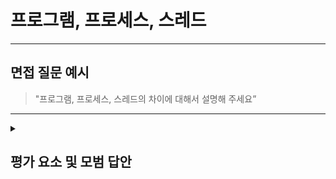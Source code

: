 
# 프로그램, 프로세스, 스레드

---

## 면접 질문 예시

> "프로그램, 프로세스, 스레드의 차이에 대해서 설명해 주세요”

---

<details>
  <summary><h2> 평가 요소 및 모범 답안</h2></summary>

  ### 1. 프로그램, 프로세스, 스레드 정의 및 개념 이해
  - 포함내용
    * 프로그램 : 보조기억장치(SSD, HDD 등)에 존재하는 아직 실행되지 않은(메모리에 로드되지 않은) 정적인 실행 파일(코드)
    * 프로세스 : 프로그램이 메모리에 로드되어 OS 자원이 할당되어 실행 중인 상태
    * 스레드 : 프로세스 내부에서 실제 작업을 수행하는 실행 단위

  ### 2. 프로그램, 프로세스, 스레드 예시
  - 포함내용
    * 예시1 : 문서 프로그램(MS Word)
      - 프로그램 : 보조기억장치에 저장된 Word 실행 파일, 아직 실행되지 않음
      - 프로세스 : 사용자가 Word를 실행하여 메모리에 로드된 Word
      - 스레드 : Word에서 실행되는 개별 작업(텍스트 입력, 문서 랜더링, 저장 등)
     
    * 예시2 : Java, Spring MVC
      - 프로그램 : 보조기억장치에 저장된 Java 애플리케이션 코드(.jar, .war 파일), 아직 실행중이지 않음
      - 프로세스 : 실행하여 메모리에 로드된 JVM 프로세스
      - 스레드 : 요청이 들어오면 스레드 풀에서 스레드를 할당 받아 요청을 처리하는 작업(Spring WebFlux는 요청당 스레드 1개가 아닐 수 있음)
  <details>
    <summary>모범 답안 예시</summary>
    
      "프로그램은 보조기억장치에 있는 실행 파일이고, 메모리에 로드되어 실행중인 상태가 되면 프로세스라 합니다.  
      한 프로세스 안에는 실제 작업 단위인 여러 스레드가 존재합니다.  
      대표적인 예시로 보조기억장치에 저장된 Word 파일은 프로그램, Word를 실행하면 메모리에 로드되면서 프로세스가 되고,  
      프로세스에서 실행되는 텍스트 입력, 문서 랜더링과 같은 개별 작업을 스레드라 합니다"
  
  </details>

  ### 3. 심화 지식
  
  - 포함내용
    * 프로세스의 메모리 영역
      - 코드 영역 : 실행할 수 있는 코드(명령어)가 저장되는 영역
      - 데이터 영역 : 실행되는 동안 유지할 데이터(전역 변수)가 저장되는 공간
      - 힙 영역 : 프로그래머가 직접 할당할 수 있는 저장 공간
      - 스택 영역 : 데이터(지역 변수, 매개 변수)를 일시적으로 저장하는 공간
    * 프로그램을 보조기억장치에 저장하고 메모리로 옮겨 실행하는 이유
      - 속도 : 레지스터 > CPU 캐시(L1 > L2 > L3) > RAM > SSD > HDD
      - 비용 : 레지스터 < CPU 캐시(L1 < L2 < L3) < RAM < SSD < HDD
      - SSD와 HDD는 비휘발성  
> 더 많은 용량을 영구적으로 저장하기 위해 보조기억장치를 이용
더 빠른 실행을 위해 프로그램은 SSD, HDD -> RAM -> CPU 캐시 -> 레지스터로 가져온 뒤 CPU에서 실행
